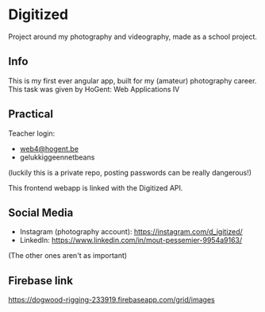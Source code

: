 # Digitized
Project around my photography and videography, made as a school project.

## Info
This is my first ever angular app, built for my (amateur) photography career. This task was given by HoGent: Web Applications IV

## Practical
Teacher login:
- web4@hogent.be
- gelukkiggeennetbeans

(luckily this is a private repo, posting passwords can be really dangerous!)

This frontend webapp is linked with the Digitized API.

## Social Media
- Instagram (photography account): https://instagram.com/d_igitized/
- LinkedIn: https://www.linkedin.com/in/mout-pessemier-9954a9163/

(The other ones aren't as important)

## Firebase link
https://dogwood-rigging-233919.firebaseapp.com/grid/images